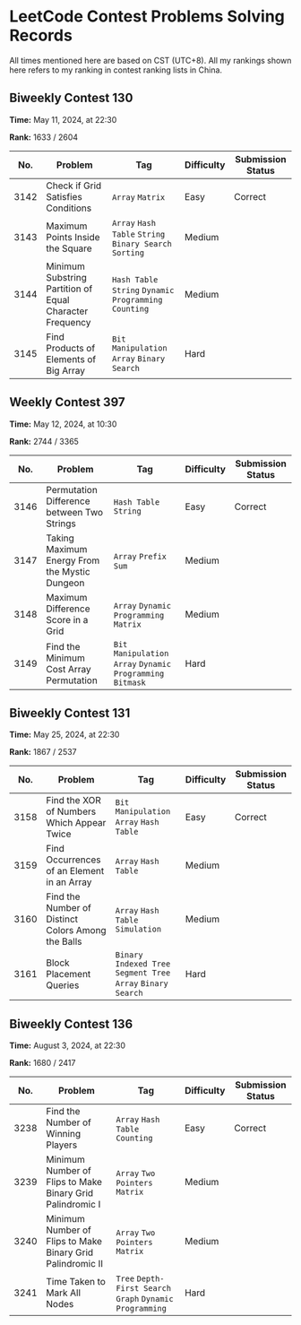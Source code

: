 # LeetCode Contest Problems Solving Records

All times mentioned here are based on CST (UTC+8). All my rankings shown here refers to my ranking in contest ranking lists in China.

## Biweekly Contest 130

**Time:** May 11, 2024, at 22:30

**Rank:** 1633 / 2604

|No.|Problem|Tag|Difficulty|Submission Status|
|---|-------|---|----------|-----------------|
|3142|Check if Grid Satisfies Conditions|`Array` `Matrix`|Easy|Correct|
|3143|Maximum Points Inside the Square|`Array` `Hash Table` `String` `Binary Search` `Sorting`|Medium||
|3144|Minimum Substring Partition of Equal Character Frequency|`Hash Table` `String` `Dynamic Programming` `Counting`|Medium||
|3145|Find Products of Elements of Big Array|`Bit Manipulation` `Array` `Binary Search`|Hard||

## Weekly Contest 397

**Time:** May 12, 2024, at 10:30

**Rank:** 2744 / 3365

|No.|Problem|Tag|Difficulty|Submission Status|
|---|-------|---|----------|-----------------|
|3146|Permutation Difference between Two Strings|`Hash Table` `String`|Easy|Correct|
|3147|Taking Maximum Energy From the Mystic Dungeon|`Array` `Prefix Sum`|Medium||
|3148|Maximum Difference Score in a Grid|`Array` `Dynamic Programming` `Matrix`|Medium||
|3149|Find the Minimum Cost Array Permutation|`Bit Manipulation` `Array` `Dynamic Programming` `Bitmask`|Hard||

## Biweekly Contest 131

**Time:** May 25, 2024, at 22:30

**Rank:** 1867 / 2537

|No.|Problem|Tag|Difficulty|Submission Status|
|---|-------|---|----------|-----------------|
|3158|Find the XOR of Numbers Which Appear Twice|`Bit Manipulation` `Array` `Hash Table`|Easy|Correct|
|3159|Find Occurrences of an Element in an Array|`Array` `Hash Table`|Medium||
|3160|Find the Number of Distinct Colors Among the Balls|`Array` `Hash Table` `Simulation`|Medium||
|3161|Block Placement Queries|`Binary Indexed Tree` `Segment Tree` `Array` `Binary Search`|Hard||

## Biweekly Contest 136

**Time:** August 3, 2024, at 22:30

**Rank:** 1680 / 2417

|No.|Problem|Tag|Difficulty|Submission Status|
|---|-------|---|----------|-----------------|
|3238|Find the Number of Winning Players|`Array` `Hash Table` `Counting`|Easy|Correct|
|3239|Minimum Number of Flips to Make Binary Grid Palindromic I|`Array` `Two Pointers` `Matrix`|Medium||
|3240|Minimum Number of Flips to Make Binary Grid Palindromic II|`Array` `Two Pointers` `Matrix`|Medium||
|3241|Time Taken to Mark All Nodes|`Tree` `Depth-First Search` `Graph` `Dynamic Programming`|Hard||